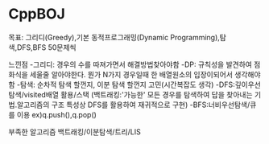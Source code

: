 # CppBOJ


목표: 그리디(Greedy),기본 동적프로그래밍(Dynamic Programming),탐색,DFS,BFS  50문제씩

느낀점
-그리디: 경우의 수를 따져가면서 해결방법찾아야함
-DP: 규칙성을 발견하여 점화식을 세울줄 알아야한다. 뭔가 N가지 경우일때 한 배열원소의 입장이되어서 생각해야함
-탐색: 순차적 탐색 할껀지, 이분 탐색 할껀지 고민(시간복잡도 생각)
-DFS:깊이우선탐색/visited배열 활용/스택  (백트래킹:'가능한' 모든 경우를 탐색하여 답을 찾아내는 기법.알고리즘의 구조 특성상 DFS를 활용하여 재귀적으로 구현)
-BFS:너비우선탐색/큐를 이용 ex)q.push(),q.pop()

부족한 알고리즘
백트래킹/이분탐색/트리/LIS
